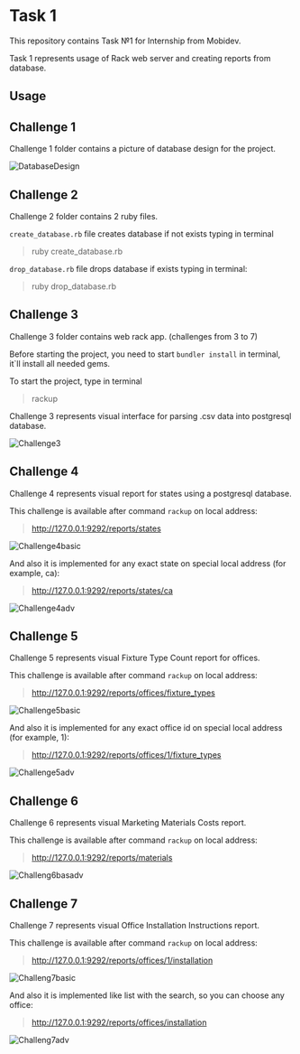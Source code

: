 # Task 1

This repository contains Task №1 for Internship from Mobidev.

Task 1 represents usage of Rack web server and creating reports from database.

## Usage

## Challenge 1

Challenge 1 folder contains a picture of database design for the project.

![DatabaseDesign](<https://github.com/SansNumbers/RubyDevChallenges/blob/main/Task 1/Challenge 1/database_design.png?raw=true>)

## Challenge 2

Challenge 2 folder contains 2 ruby files.

`create_database.rb` file creates database if not exists typing in terminal

> ruby create_database.rb

`drop_database.rb` file drops database if exists typing in terminal:

> ruby drop_database.rb

## Challenge 3

Challenge 3 folder contains web rack app. (challenges from 3 to 7)

Before starting the project, you need to start `bundler install` in terminal, it`ll install all needed gems.

To start the project, type in terminal

> rackup

Challenge 3 represents visual interface for parsing .csv data into postgresql database.

![Challenge3](<https://github.com/SansNumbers/RubyDevChallenges/blob/main/Task 1/images/challenge3.png?raw=true>)

## Challenge 4

Challenge 4 represents visual report for states using a postgresql database.

This challenge is available after command `rackup` on local address:

> http://127.0.0.1:9292/reports/states

![Challenge4basic](<https://github.com/SansNumbers/RubyDevChallenges/blob/main/Task 1/images/challenge4basic.png?raw=true>)

And also it is implemented for any exact state on special local address (for example, ca):

> http://127.0.0.1:9292/reports/states/ca

![Challenge4adv](<https://github.com/SansNumbers/RubyDevChallenges/blob/main/Task 1/images/challenge4adv.png?raw=true>)

## Challenge 5

Challenge 5 represents visual Fixture Type Count report for offices.

This challenge is available after command `rackup` on local address:

> http://127.0.0.1:9292/reports/offices/fixture_types

![Challenge5basic](<https://github.com/SansNumbers/RubyDevChallenges/blob/main/Task 1/images/challenge5basic.png?raw=true>)

And also it is implemented for any exact office id on special local address (for example, 1):

> http://127.0.0.1:9292/reports/offices/1/fixture_types

![Challenge5adv](<https://github.com/SansNumbers/RubyDevChallenges/blob/main/Task 1/images/challenge5adv.png?raw=true>)

## Challenge 6

Challenge 6 represents visual Marketing Materials Costs report.

This challenge is available after command `rackup` on local address:

> http://127.0.0.1:9292/reports/materials

![Challeng6basadv](<https://github.com/SansNumbers/RubyDevChallenges/blob/main/Task 1/images/challenge6basadv.png?raw=true>)

## Challenge 7

Challenge 7 represents visual Office Installation Instructions report.

This challenge is available after command `rackup` on local address:

> http://127.0.0.1:9292/reports/offices/1/installation

![Challeng7basic](<https://github.com/SansNumbers/RubyDevChallenges/blob/main/Task 1/images/challenge7basic.png?raw=true>)

And also it is implemented like list with the search, so you can choose any office:

> http://127.0.0.1:9292/reports/offices/installation

![Challeng7adv](<https://github.com/SansNumbers/RubyDevChallenges/blob/main/Task 1/images/challenge7adv.png?raw=true>)
